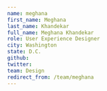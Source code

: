 ```yaml
---
name: meghana
first_name: Meghana
last_name: Khandekar
full_name: Meghana Khandekar
role: User Experience Designer
city: Washington
state: D.C.
github: 
twitter: 
team: Design
redirect_from: /team/meghana
---
```

